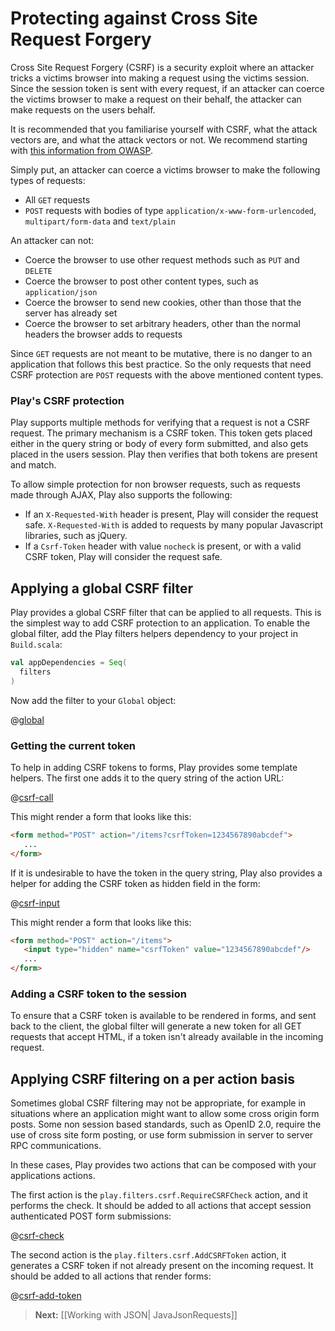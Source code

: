 # Protecting against Cross Site Request Forgery

Cross Site Request Forgery (CSRF) is a security exploit where an attacker tricks a victims browser into making a request using the victims session.  Since the session token is sent with every request, if an attacker can coerce the victims browser to make a request on their behalf, the attacker can make requests on the users behalf.

It is recommended that you familiarise yourself with CSRF, what the attack vectors are, and what the attack vectors or not.  We recommend starting with [this information from OWASP](https://www.owasp.org/index.php/Cross-Site_Request_Forgery_%28CSRF%29).

Simply put, an attacker can coerce a victims browser to make the following types of requests:

* All `GET` requests
* `POST` requests with bodies of type `application/x-www-form-urlencoded`, `multipart/form-data` and `text/plain`

An attacker can not:

* Coerce the browser to use other request methods such as `PUT` and `DELETE`
* Coerce the browser to post other content types, such as `application/json`
* Coerce the browser to send new cookies, other than those that the server has already set
* Coerce the browser to set arbitrary headers, other than the normal headers the browser adds to requests

Since `GET` requests are not meant to be mutative, there is no danger to an application that follows this best practice.  So the only requests that need CSRF protection are `POST` requests with the above mentioned content types.

### Play's CSRF protection

Play supports multiple methods for verifying that a request is not a CSRF request.  The primary mechanism is a CSRF token.  This token gets placed either in the query string or body of every form submitted, and also gets placed in the users session.  Play then verifies that both tokens are present and match.

To allow simple protection for non browser requests, such as requests made through AJAX, Play also supports the following:

* If an `X-Requested-With` header is present, Play will consider the request safe.  `X-Requested-With` is added to requests by many popular Javascript libraries, such as jQuery.
* If a `Csrf-Token` header with value `nocheck` is present, or with a valid CSRF token, Play will consider the request safe.

## Applying a global CSRF filter

Play provides a global CSRF filter that can be applied to all requests.  This is the simplest way to add CSRF protection to an application.  To enable the global filter, add the Play filters helpers dependency to your project in `Build.scala`:

```scala
val appDependencies = Seq(
  filters
)
```

Now add the filter to your `Global` object:

@[global](code/javaguide/forms/csrf/Global.java)

### Getting the current token

To help in adding CSRF tokens to forms, Play provides some template helpers.  The first one adds it to the query string of the action URL:

@[csrf-call](code/javaguide/forms/csrf.scala.html)

This might render a form that looks like this:

```html
<form method="POST" action="/items?csrfToken=1234567890abcdef">
   ...
</form>
```

If it is undesirable to have the token in the query string, Play also provides a helper for adding the CSRF token as hidden field in the form:

@[csrf-input](code/javaguide/forms/csrf.scala.html)

This might render a form that looks like this:

```html
<form method="POST" action="/items">
   <input type="hidden" name="csrfToken" value="1234567890abcdef"/>
   ...
</form>
```

### Adding a CSRF token to the session

To ensure that a CSRF token is available to be rendered in forms, and sent back to the client, the global filter will generate a new token for all GET requests that accept HTML, if a token isn't already available in the incoming request.

## Applying CSRF filtering on a per action basis

Sometimes global CSRF filtering may not be appropriate, for example in situations where an application might want to allow some cross origin form posts.  Some non session based standards, such as OpenID 2.0, require the use of cross site form posting, or use form submission in server to server RPC communications.

In these cases, Play provides two actions that can be composed with your applications actions.

The first action is the `play.filters.csrf.RequireCSRFCheck` action, and it performs the check.  It should be added to all actions that accept session authenticated POST form submissions:

@[csrf-check](code/javaguide/forms/JavaCsrf.java)

The second action is the `play.filters.csrf.AddCSRFToken` action, it generates a CSRF token if not already present on the incoming request.  It should be added to all actions that render forms:

@[csrf-add-token](code/javaguide/forms/JavaCsrf.java)

> **Next:** [[Working with JSON| JavaJsonRequests]]

